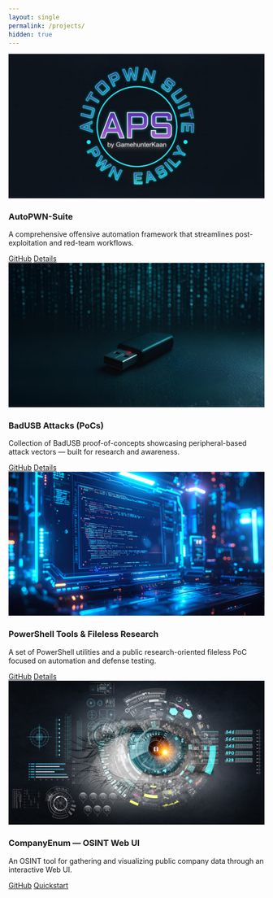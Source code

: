 ```yaml
---
layout: single
permalink: /projects/
hidden: true
---
```


<section class="projects">
  <div class="project-card">
    <img src="/assets/images/autopwn-suite.jpg" alt="AutoPWN-Suite Preview" class="project-image">
    <h3>AutoPWN-Suite</h3>
    <p>A comprehensive offensive automation framework that streamlines post-exploitation and red-team workflows.</p>
    <div class="buttons">
      <a href="https://github.com/GamehunterKaan/AutoPWN-Suite" class="btn">GitHub</a>
      <a href="/projects/autopwn-suite" class="btn btn-secondary">Details</a>
    </div>
  </div>

  <div class="project-card">
    <img src="/assets/images/badusb.jpg" alt="BadUSB Attacks" class="project-image">
    <h3>BadUSB Attacks (PoCs)</h3>
    <p>Collection of BadUSB proof-of-concepts showcasing peripheral-based attack vectors — built for research and awareness.</p>
    <div class="buttons">
      <a href="https://github.com/GamehunterKaan/BadUSB-Browser" class="btn">GitHub</a>
      <a href="/projects/badusb" class="btn btn-secondary">Details</a>
    </div>
  </div>

  <div class="project-card">
    <img src="/assets/images/powershell-tools.jpg" alt="PowerShell Tools" class="project-image">
    <h3>PowerShell Tools & Fileless Research</h3>
    <p>A set of PowerShell utilities and a public research-oriented fileless PoC focused on automation and defense testing.</p>
    <div class="buttons">
      <a href="https://github.com/GamehunterKaan/PowerShell-File-Search" class="btn">GitHub</a>
      <a href="/projects/powershell" class="btn btn-secondary">Details</a>
    </div>
  </div>

  <div class="project-card">
    <img src="/assets/images/companyenum.jpg" alt="CompanyEnum" class="project-image">
    <h3>CompanyEnum — OSINT Web UI</h3>
    <p>An OSINT tool for gathering and visualizing public company data through an interactive Web UI.</p>
    <div class="buttons">
      <a href="https://github.com/GamehunterKaan/CompanyEnum" class="btn">GitHub</a>
      <a href="/projects/companyenum" class="btn btn-secondary">Quickstart</a>
    </div>
  </div>
</section>

